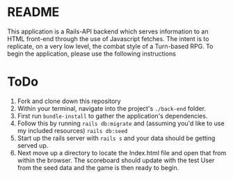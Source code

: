 # README

This application is a Rails-API backend which serves information to an HTML front-end through the use of Javascript fetches.  The intent is to replicate, on a very low level, the combat style of a Turn-based RPG.  To begin the application, please use the following instructions

# ToDo

1. Fork and clone down this repository
2. Within your terminal, navigate into the project's ```./back-end``` folder.
3. First run ```bundle-install``` to gather the application's dependencies.
4. Follow this by running ```rails db:migrate``` and (assuming you'd like to use my included resources) ```rails db:seed```
5. Start up the rails server with ```rails s``` and your data should be getting served up.  
6. Next move up a directory to locate the Index.html file and open that from within the browser.  The scoreboard should update with the test User from the seed data and the game is then ready to begin.